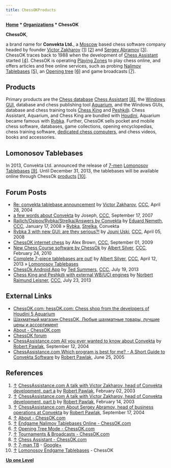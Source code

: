 ```yaml
---
title: ChessOKProducts
---
```

**[Home](Home "Home") * [Organizations](Organizations "Organizations") * ChessOK**

**ChessOK**,

a brand name for **Convekta Ltd.**, a [Moscow](https://en.wikipedia.org/wiki/Moscow) based chess software company headed by founder [Victor Zakharov](Victor_Zakharov "Victor Zakharov") <a id="cite-note-1" href="#cite-ref-1">[1]</a> <a id="cite-note-2" href="#cite-ref-2">[2]</a> and [Sergey Abramov](index.php?title=Sergey_Abramov&action=edit&redlink=1 "Sergey Abramov (page does not exist)") <a id="cite-note-3" href="#cite-ref-3">[3]</a>. ChessOK traces back to 1988 when the development of [Chess Assistant](Chess_Assistant "Chess Assistant") started <a id="cite-note-4" href="#cite-ref-4">[4]</a>. ChessOK is operating [Playing Zones](Chess_Server "Chess Server") to play chess online, and offers articles and free online services, such as probing [Nalimov Tablebases](Nalimov_Tablebases "Nalimov Tablebases") <a id="cite-note-5" href="#cite-ref-5">[5]</a>, an [Opening tree](Opening_Book "Opening Book") <a id="cite-note-6" href="#cite-ref-6">[6]</a> and game broadcasts <a id="cite-note-7" href="#cite-ref-7">[7]</a>.

## Products

Primary products are the [Chess database](Databases "Databases") [Chess Assistant](Chess_Assistant "Chess Assistant") <a id="cite-note-8" href="#cite-ref-8">[8]</a>, the [Windows](Windows "Windows") [GUI](GUI "GUI"), database and chess publishing tool [Aquarium](Aquarium "Aquarium"), and the Windows GUIs, database and chess training tools [Chess King](index.php?title=Chess_King&action=edit&redlink=1 "Chess King (page does not exist)") and [Peshk@](index.php?title=Peshka&action=edit&redlink=1 "Peshka (page does not exist)"). Chess Assistant, Aquarium, and Chess King are bundled with [Houdini](Houdini "Houdini"), Aquarium became famous with [Rybka](Rybka "Rybka"). Further, ChessOK sells pocket and mobile chess software, databases, game collections, opening encyclopedias, chess training software, [dedicated chess computers](Dedicated_Chess_Computers "Dedicated Chess Computers"), and chess videos, books and accessories.

## Lomonosov Tablebases

In 2013, Convekta Ltd. announced the release of [7-men](Endgame_Tablebases#7-men "Endgame Tablebases") [Lomonosov Tablebases](Lomonosov_Tablebases "Lomonosov Tablebases") <a id="cite-note-9" href="#cite-ref-9">[9]</a>. Until December 31, 2013, the tablebases will be available online through ChessOk [products](#products) <a id="cite-note-10" href="#cite-ref-10">[10]</a>.

## Forum Posts

- [Re: convekta tablebase announcement](https://www.stmintz.com/ccc/index.php?id=362065) by [Victor Zakharov](Victor_Zakharov "Victor Zakharov"), [CCC](CCC "CCC"), April 28, 2004
- [a few words about Convekta](http://www.talkchess.com/forum/viewtopic.php?t=16512) by Joseph, [CCC](CCC "CCC"), September 17, 2007
- [Rajlich/Osipov/Rybka/Strelka/Answers by Convekta](http://www.talkchess.com/forum/viewtopic.php?t=19008) by [Eduard Nemeth](index.php?title=Eduard_Nemeth&action=edit&redlink=1 "Eduard Nemeth (page does not exist)"), [CCC](CCC "CCC"), January 17, 2008 » [Rybka](Rybka "Rybka"), [Strelka](Strelka "Strelka"), Convekta
- [Rybka 3 with new GUI: are they serious?!](http://www.talkchess.com/forum/viewtopic.php?t=20531) by [Jouni Uski](Jouni_Uski "Jouni Uski"), [CCC](CCC "CCC"), April 05, 2008
- [ChessOK internet chess](http://www.talkchess.com/forum/viewtopic.php?t=29614) by Alex Brown, [CCC](CCC "CCC"), September 01, 2009
- [New Chess Course software by ChessOk](http://www.talkchess.com/forum/viewtopic.php?t=32872) by [Albert Silver](Albert_Silver "Albert Silver"), [CCC](CCC "CCC"), February 24, 2010
- [Complete 7-piece tablebases are out!](http://www.talkchess.com/forum/viewtopic.php?t=47768) by [Albert Silver](Albert_Silver "Albert Silver"), [CCC](CCC "CCC"), April 12, 2013 » [Lomonosov Tablebases](Lomonosov_Tablebases "Lomonosov Tablebases")
- [ChessOk Android App](http://www.talkchess.com/forum/viewtopic.php?t=48692) by [Ted Summers](Ted_Summers "Ted Summers"), [CCC](CCC "CCC"), July 19, 2013
- [Chess King and Peshk@ with external WB/UCI engines](http://www.talkchess.com/forum/viewtopic.php?t=48729) by [Norbert Raimund Leisner](Norbert_Raimund_Leisner "Norbert Raimund Leisner"), [CCC](CCC "CCC"), July 23, 2013

## External Links

- [ChessOK.com: hessOK.com: Chess shop from the developers of Houdini 5 Aquarium](http://chessok.com/)
- [Шахматный магазин ChessOK. Любые шахматные товары, лучшие цены и ассортимент](http://shop.chessok.ru/index.php)
- [About - ChessOK.com](http://chessok.com/?page_id=262)
- [ChessOK forum](http://chessok.com/forum/)
- [ChessAssistance.com All you ever wanted to know about Convekta](http://chessok.com/files/bobpawlak/Articles/045_Convekta_Trip.html) by [Robert Pawlak](Robert_Pawlak "Robert Pawlak"), September 12, 2004
- [ChessAssistance.com Which program is best for me? - A Short Guide to Convekta Software](http://chessok.com/files/bobpawlak/Articles/033_Program_selection.html) by [Robert Pawlak](Robert_Pawlak "Robert Pawlak"), June 25, 2005

## References

1. <a id="cite-ref-1" href="#cite-note-1">↑</a> [ChessAssistance.com A talk with Victor Zakharov, head of Convekta development, part a](http://chessok.com/files/bobpawlak/Articles/Victor_Zakharov_a.html) by [Robert Pawlak](Robert_Pawlak "Robert Pawlak"), February 02, 2003
1. <a id="cite-ref-2" href="#cite-note-2">↑</a> [ChessAssistance.com A talk with Victor Zakharov, head of Convekta development, part b](http://chessok.com/files/bobpawlak/Articles/Victor_Zakharov_b.html) by [Robert Pawlak](Robert_Pawlak "Robert Pawlak"), February 14, 2003
1. <a id="cite-ref-3" href="#cite-note-3">↑</a> [ChessAssistance.com About Sergey Abramov, head of business operations at Convekta](http://ca.chessok.com/Articles/046_Sergey_Abramov.html) by [Robert Pawlak](Robert_Pawlak "Robert Pawlak"), September 17, 2004
1. <a id="cite-ref-4" href="#cite-note-4">↑</a> [About - ChessOK.com](http://chessok.com/?page_id=262)
1. <a id="cite-ref-5" href="#cite-note-5">↑</a> [Endgame Nalimov Tablebases Online - ChessOK.com](http://chessok.com/?page_id=361)
1. <a id="cite-ref-6" href="#cite-note-6">↑</a> [Opening Tree Mode - ChessOK.com](http://chessok.com/?page_id=352)
1. <a id="cite-ref-7" href="#cite-note-7">↑</a> [Tournaments & Broadcasts - ChessOK.com](http://chessok.com/?page_id=139)
1. <a id="cite-ref-8" href="#cite-note-8">↑</a> [Chess Assistant - ChessOK.com](http://chessok.com/?page_id=19894)
1. <a id="cite-ref-9" href="#cite-note-9">↑</a> [7-man TB](https://plus.google.com/100454521496393505718/posts) - [Google+](https://en.wikipedia.org/wiki/Google%2B)
1. <a id="cite-ref-10" href="#cite-note-10">↑</a> [Lomonosov Endgame Tablebases](http://chessok.com/?page_id=27966) - ChessOK

**[Up one Level](Organizations "Organizations")**

